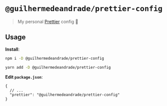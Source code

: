# `@guilhermedeandrade/prettier-config`

> My personal [Prettier](https://prettier.io) config 💫

## Usage

**Install**:

```sh
npm i -D @guilhermedeandrade/prettier-config
```

```sh
yarn add -D @guilhermedeandrade/prettier-config
```

**Edit `package.json`**:

```jsonc
{
  // ...
  "prettier": "@guilhermedeandrade/prettier-config"
}
```

